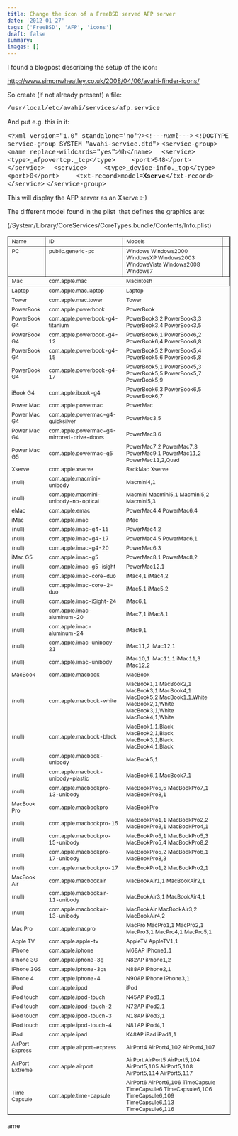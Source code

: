 ```yaml
---
title: Change the icon of a FreeBSD served AFP server
date: '2012-01-27'
tags: ['FreeBSD', 'AFP', 'icons']
draft: false
summary: 
images: []
---
```


I found a blogpost describing the setup of the icon:

<a href="http://www.simonwheatley.co.uk/2008/04/06/avahi-finder-icons/">http://www.simonwheatley.co.uk/2008/04/06/avahi-finder-icons/</a>

So create (if not already present) a file:

<span style="font-family: 'courier new', courier;">/usr/local/etc/avahi/services/afp.service</span>

And put e.g. this in it:

<span style="font-family: 'courier new', courier;">&lt;?xml version="1.0" standalone='no'?&gt;&lt;!--*-nxml-*--&gt;</span>
<span style="font-family: 'courier new', courier;"> &lt;!DOCTYPE service-group SYSTEM "avahi-service.dtd"&gt;</span>
<span style="font-family: 'courier new', courier;"> &lt;service-group&gt;</span>
<span style="font-family: 'courier new', courier;">  &lt;name replace-wildcards="yes"&gt;%h&lt;/name&gt;</span>
<span style="font-family: 'courier new', courier;">  &lt;service&gt;</span>
<span style="font-family: 'courier new', courier;">    &lt;type&gt;_afpovertcp._tcp&lt;/type&gt;</span>
<span style="font-family: 'courier new', courier;">    &lt;port&gt;548&lt;/port&gt;</span>
<span style="font-family: 'courier new', courier;">  &lt;/service&gt;</span>
<span style="font-family: 'courier new', courier;">  &lt;service&gt;</span>
<span style="font-family: 'courier new', courier;">    &lt;type&gt;_device-info._tcp&lt;/type&gt;</span>
<span style="font-family: 'courier new', courier;">    &lt;port&gt;0&lt;/port&gt;</span>
<span style="font-family: 'courier new', courier;">    &lt;txt-record&gt;model=<strong>Xserve</strong>&lt;/txt-record&gt;</span>
<span style="font-family: 'courier new', courier;">  &lt;/service&gt;</span>
<span style="font-family: 'courier new', courier;"> &lt;/service-group&gt;</span>

This will display the AFP server as an Xserve :-)

The different model found in the plist  that defines the graphics are:

(/System/Library/CoreServices/CoreTypes.bundle/Contents/Info.plist)

<table style="border-style:solid;border-width:1px">
<tr style="vertical-align:top;border-style:solid;border-width:1px">
<td style="vertical-align:top;border-style:solid;border-width:1px"><span style="font-size: 12px;">Name</span></td>
<td style="vertical-align:top;border-style:solid;border-width:1px"><span style="font-size: 12px;">ID</span></td>
<td style="vertical-align:top;border-style:solid;border-width:1px"><span style="font-size: 12px;">Models</span></td>
<td style="vertical-align:top;border-style:solid;border-width:1px"></td>
</tr>
<tr style="vertical-align:top;border-style:solid;border-width:1px">
<td style="vertical-align:top;border-style:solid;border-width:1px"><span style="font-size: 12px;">PC</span></td>
<td style="vertical-align:top;border-style:solid;border-width:1px"><span style="font-size: 12px;">public.generic-pc</span></td>
<td style="vertical-align:top;border-style:solid;border-width:1px"><span style="font-size: 12px;">Windows Windows2000 WindowsXP Windows2003 WindowsVista Windows2008 Windows7</span></td>
<td style="vertical-align:top;border-style:solid;border-width:1px"><span style="font-size: 12px;"><img src="/img/icons/public.generic-pc.png" alt="" /></span></td>
</tr>
<tr style="valign:top;border-style:solid;border-width:1px">
<td><span style="font-size: 12px;">Mac</span></td>
<td><span style="font-size: 12px;">com.apple.mac</span></td>
<td><span style="font-size: 12px;">Macintosh</span></td>
<td><span style="font-size: 12px;"><img src="/img/icons/com.apple.mac.png" alt="" /></span></td>
</tr>
<tr>
<td><span style="font-size: 12px;">Laptop</span></td>
<td><span style="font-size: 12px;">com.apple.mac.laptop</span></td>
<td><span style="font-size: 12px;">Laptop</span></td>
<td><span style="font-size: 12px;"><img src="/img/icons/com.apple.macbookpro-15.png" alt="" /></span></td>
</tr>
<tr>
<td><span style="font-size: 12px;">Tower</span></td>
<td><span style="font-size: 12px;">com.apple.mac.tower</span></td>
<td><span style="font-size: 12px;">Tower</span></td>
<td><span style="font-size: 12px;"><img src="/img/icons/com.apple.macpro.png" alt="" /></span></td>
</tr>
<tr>
<td><span style="font-size: 12px;">PowerBook</span></td>
<td><span style="font-size: 12px;">com.apple.powerbook</span></td>
<td><span style="font-size: 12px;">PowerBook</span></td>
<td><span style="font-size: 12px;"><img src="/img/icons/com.apple.powerbook-g4-titanium.png" alt="" /></span></td>
</tr>
<tr>
<td><span style="font-size: 12px;">PowerBook G4</span></td>
<td><span style="font-size: 12px;">com.apple.powerbook-g4-titanium</span></td>
<td><span style="font-size: 12px;">PowerBook3,2 PowerBook3,3 PowerBook3,4 PowerBook3,5</span></td>
<td><span style="font-size: 12px;"><img src="/img/icons/com.apple.powerbook-g4-titanium.png" alt="" /></span></td>
</tr>
<tr>
<td><span style="font-size: 12px;">PowerBook G4</span></td>
<td><span style="font-size: 12px;">com.apple.powerbook-g4-12</span></td>
<td><span style="font-size: 12px;">PowerBook6,1 PowerBook6,2 PowerBook6,4 PowerBook6,8</span></td>
<td><span style="font-size: 12px;"><img src="/img/icons/com.apple.powerbook-g4-12.png" alt="" /></span></td>
</tr>
<tr>
<td><span style="font-size: 12px;">PowerBook G4</span></td>
<td><span style="font-size: 12px;">com.apple.powerbook-g4-15</span></td>
<td><span style="font-size: 12px;">PowerBook5,2 PowerBook5,4 PowerBook5,6 PowerBook5,8</span></td>
<td><span style="font-size: 12px;"><img src="/img/icons/com.apple.powerbook-g4-15.png" alt="" /></span></td>
</tr>
<tr>
<td><span style="font-size: 12px;">PowerBook G4</span></td>
<td><span style="font-size: 12px;">com.apple.powerbook-g4-17</span></td>
<td><span style="font-size: 12px;">PowerBook5,1 PowerBook5,3 PowerBook5,5 PowerBook5,7 PowerBook5,9</span></td>
<td><span style="font-size: 12px;"><img src="/img/icons/com.apple.powerbook-g4-17.png" alt="" /></span></td>
</tr>
<tr>
<td><span style="font-size: 12px;">iBook G4</span></td>
<td><span style="font-size: 12px;">com.apple.ibook-g4</span></td>
<td><span style="font-size: 12px;">PowerBook6,3 PowerBook6,5 PowerBook6,7</span></td>
<td><span style="font-size: 12px;"><img src="/img/icons/com.apple.ibook-g4-12.png" alt="" /></span></td>
</tr>
<tr>
<td><span style="font-size: 12px;">Power Mac</span></td>
<td><span style="font-size: 12px;">com.apple.powermac</span></td>
<td><span style="font-size: 12px;">PowerMac</span></td>
<td><span style="font-size: 12px;"><img src="/img/icons/com.apple.powermac-g4-graphite.png" alt="" /></span></td>
</tr>
<tr>
<td><span style="font-size: 12px;">Power Mac G4</span></td>
<td><span style="font-size: 12px;">com.apple.powermac-g4-quicksilver</span></td>
<td><span style="font-size: 12px;">PowerMac3,5</span></td>
<td><span style="font-size: 12px;"><img src="/img/icons/com.apple.powermac-g4-quicksilver.png" alt="" /></span></td>
</tr>
<tr>
<td><span style="font-size: 12px;">Power Mac G4</span></td>
<td><span style="font-size: 12px;">com.apple.powermac-g4-mirrored-drive-doors</span></td>
<td><span style="font-size: 12px;">PowerMac3,6</span></td>
<td><span style="font-size: 12px;"><img src="/img/icons/com.apple.powermac-g4-mirrored-drive-doors.png" alt="" /></span></td>
</tr>
<tr>
<td><span style="font-size: 12px;">Power Mac G5</span></td>
<td><span style="font-size: 12px;">com.apple.powermac-g5</span></td>
<td><span style="font-size: 12px;">PowerMac7,2 PowerMac7,3 PowerMac9,1 PowerMac11,2 PowerMac11,2,Quad</span></td>
<td><span style="font-size: 12px;"><img src="/img/icons/com.apple.powermac-g5.png" alt="" /></span></td>
</tr>
<tr>
<td><span style="font-size: 12px;">Xserve</span></td>
<td><span style="font-size: 12px;">com.apple.xserve</span></td>
<td><span style="font-size: 12px;">RackMac Xserve</span></td>
<td><span style="font-size: 12px;"><img src="/img/icons/com.apple.xserve.png" alt="" /></span></td>
</tr>
<tr>
<td><span style="font-size: 12px;">(null)</span></td>
<td><span style="font-size: 12px;">com.apple.macmini-unibody</span></td>
<td><span style="font-size: 12px;">Macmini4,1</span></td>
<td><span style="font-size: 12px;"><img src="/img/icons/com.apple.macmini-unibody.png" alt="" /></span></td>
</tr>
<tr>
<td><span style="font-size: 12px;">(null)</span></td>
<td><span style="font-size: 12px;">com.apple.macmini-unibody-no-optical</span></td>
<td><span style="font-size: 12px;">Macmini Macmini5,1 Macmini5,2 Macmini5,3</span></td>
<td><span style="font-size: 12px;"><img src="/img/icons/com.apple.macmini-unibody-no-optical.png" alt="" /></span></td>
</tr>
<tr>
<td><span style="font-size: 12px;">eMac</span></td>
<td><span style="font-size: 12px;">com.apple.emac</span></td>
<td><span style="font-size: 12px;">PowerMac4,4 PowerMac6,4</span></td>
<td><span style="font-size: 12px;"><img src="/img/icons/com.apple.emac.png" alt="" /></span></td>
</tr>
<tr>
<td><span style="font-size: 12px;">iMac</span></td>
<td><span style="font-size: 12px;">com.apple.imac</span></td>
<td><span style="font-size: 12px;">iMac</span></td>
<td><span style="font-size: 12px;"><img src="/img/icons/com.apple.imac-unibody-27.png" alt="" /></span></td>
</tr>
<tr>
<td><span style="font-size: 12px;">(null)</span></td>
<td><span style="font-size: 12px;">com.apple.imac-g4-15</span></td>
<td><span style="font-size: 12px;">PowerMac4,2</span></td>
<td><span style="font-size: 12px;"><img src="/img/icons/com.apple.imac-g4-15.png" alt="" /></span></td>
</tr>
<tr>
<td><span style="font-size: 12px;">(null)</span></td>
<td><span style="font-size: 12px;">com.apple.imac-g4-17</span></td>
<td><span style="font-size: 12px;">PowerMac4,5 PowerMac6,1</span></td>
<td><span style="font-size: 12px;"><img src="/img/icons/com.apple.imac-g4-17.png" alt="" /></span></td>
</tr>
<tr>
<td><span style="font-size: 12px;">(null)</span></td>
<td><span style="font-size: 12px;">com.apple.imac-g4-20</span></td>
<td><span style="font-size: 12px;">PowerMac6,3</span></td>
<td><span style="font-size: 12px;"><img src="/img/icons/com.apple.imac-g4-20.png" alt="" /></span></td>
</tr>
<tr>
<td><span style="font-size: 12px;">iMac G5</span></td>
<td><span style="font-size: 12px;">com.apple.imac-g5</span></td>
<td><span style="font-size: 12px;">PowerMac8,1 PowerMac8,2</span></td>
<td><span style="font-size: 12px;"><img src="/img/icons/com.apple.imac-g5-17.png" alt="" /></span></td>
</tr>
<tr>
<td><span style="font-size: 12px;">(null)</span></td>
<td><span style="font-size: 12px;">com.apple.imac-g5-isight</span></td>
<td><span style="font-size: 12px;">PowerMac12,1</span></td>
<td><span style="font-size: 12px;"><img src="/img/icons/com.apple.imac-iSight-17.png" alt="" /></span></td>
</tr>
<tr>
<td><span style="font-size: 12px;">(null)</span></td>
<td><span style="font-size: 12px;">com.apple.imac-core-duo</span></td>
<td><span style="font-size: 12px;">iMac4,1 iMac4,2</span></td>
<td><span style="font-size: 12px;"><img src="/img/icons/com.apple.imac-iSight-24.png" alt="" /></span></td>
</tr>
<tr>
<td><span style="font-size: 12px;">(null)</span></td>
<td><span style="font-size: 12px;">com.apple.imac-core-2-duo</span></td>
<td><span style="font-size: 12px;">iMac5,1 iMac5,2</span></td>
<td><span style="font-size: 12px;"><img src="/img/icons/com.apple.imac-iSight-24.png" alt="" /></span></td>
</tr>
<tr>
<td><span style="font-size: 12px;">(null)</span></td>
<td><span style="font-size: 12px;">com.apple.imac-iSight-24</span></td>
<td><span style="font-size: 12px;">iMac6,1</span></td>
<td><span style="font-size: 12px;"><img src="/img/icons/com.apple.imac-iSight-24.png" alt="" /></span></td>
</tr>
<tr>
<td><span style="font-size: 12px;">(null)</span></td>
<td><span style="font-size: 12px;">com.apple.imac-aluminum-20</span></td>
<td><span style="font-size: 12px;">iMac7,1 iMac8,1</span></td>
<td><span style="font-size: 12px;"><img src="/img/icons/com.apple.imac-aluminum-20.png" alt="" /></span></td>
</tr>
<tr>
<td><span style="font-size: 12px;">(null)</span></td>
<td><span style="font-size: 12px;">com.apple.imac-aluminum-24</span></td>
<td><span style="font-size: 12px;">iMac9,1</span></td>
<td><span style="font-size: 12px;"><img src="/img/icons/com.apple.imac-aluminum-24.png" alt="" /></span></td>
</tr>
<tr>
<td><span style="font-size: 12px;">(null)</span></td>
<td><span style="font-size: 12px;">com.apple.imac-unibody-21</span></td>
<td><span style="font-size: 12px;">iMac11,2 iMac12,1</span></td>
<td><span style="font-size: 12px;"><img src="/img/icons/com.apple.imac-unibody-21.png" alt="" /></span></td>
</tr>
<tr>
<td><span style="font-size: 12px;">(null)</span></td>
<td><span style="font-size: 12px;">com.apple.imac-unibody</span></td>
<td><span style="font-size: 12px;">iMac10,1 iMac11,1 iMac11,3 iMac12,2</span></td>
<td><span style="font-size: 12px;"><img src="/img/icons/com.apple.imac-unibody-27.png" alt="" /></span></td>
</tr>
<tr>
<td><span style="font-size: 12px;">MacBook</span></td>
<td><span style="font-size: 12px;">com.apple.macbook</span></td>
<td><span style="font-size: 12px;">MacBook</span></td>
<td><span style="font-size: 12px;"><img src="/img/icons/com.apple.macbook-unibody-plastic.png" alt="" /></span></td>
</tr>
<tr>
<td><span style="font-size: 12px;">(null)</span></td>
<td><span style="font-size: 12px;">com.apple.macbook-white</span></td>
<td><span style="font-size: 12px;">MacBook1,1 MacBook2,1 MacBook3,1 MacBook4,1 MacBook5,2 MacBook1,1,White MacBook2,1,White MacBook3,1,White MacBook4,1,White</span></td>
<td><span style="font-size: 12px;"><img src="/img/icons/com.apple.macbook-white.png" alt="" /></span></td>
</tr>
<tr>
<td><span style="font-size: 12px;">(null)</span></td>
<td><span style="font-size: 12px;">com.apple.macbook-black</span></td>
<td><span style="font-size: 12px;">MacBook1,1,Black MacBook2,1,Black MacBook3,1,Black MacBook4,1,Black</span></td>
<td><span style="font-size: 12px;"><img src="/img/icons/com.apple.macbook-black.png" alt="" /></span></td>
</tr>
<tr>
<td><span style="font-size: 12px;">(null)</span></td>
<td><span style="font-size: 12px;">com.apple.macbook-unibody</span></td>
<td><span style="font-size: 12px;">MacBook5,1</span></td>
<td><span style="font-size: 12px;"><img src="/img/icons/com.apple.macbook-unibody.png" alt="" /></span></td>
</tr>
<tr>
<td><span style="font-size: 12px;">(null)</span></td>
<td><span style="font-size: 12px;">com.apple.macbook-unibody-plastic</span></td>
<td><span style="font-size: 12px;">MacBook6,1 MacBook7,1</span></td>
<td><span style="font-size: 12px;"><img src="/img/icons/com.apple.macbook-unibody-plastic.png" alt="" /></span></td>
</tr>
<tr>
<td><span style="font-size: 12px;">(null)</span></td>
<td><span style="font-size: 12px;">com.apple.macbookpro-13-unibody</span></td>
<td><span style="font-size: 12px;">MacBookPro5,5 MacBookPro7,1 MacBookPro8,1</span></td>
<td><span style="font-size: 12px;"><img src="/img/icons/com.apple.macbookpro-13-unibody.png" alt="" /></span></td>
</tr>
<tr>
<td><span style="font-size: 12px;">MacBook Pro</span></td>
<td><span style="font-size: 12px;">com.apple.macbookpro</span></td>
<td><span style="font-size: 12px;">MacBookPro</span></td>
<td><span style="font-size: 12px;"><img src="/img/icons/com.apple.macbookpro-15-unibody.png" alt="" /></span></td>
</tr>
<tr>
<td><span style="font-size: 12px;">(null)</span></td>
<td><span style="font-size: 12px;">com.apple.macbookpro-15</span></td>
<td><span style="font-size: 12px;">MacBookPro1,1 MacBookPro2,2 MacBookPro3,1 MacBookPro4,1</span></td>
<td><span style="font-size: 12px;"><img src="/img/icons/com.apple.macbookpro-15.png" alt="" /></span></td>
</tr>
<tr>
<td><span style="font-size: 12px;">(null)</span></td>
<td><span style="font-size: 12px;">com.apple.macbookpro-15-unibody</span></td>
<td><span style="font-size: 12px;">MacBookPro5,1 MacBookPro5,3 MacBookPro5,4 MacBookPro8,2</span></td>
<td><span style="font-size: 12px;"><img src="/img/icons/com.apple.macbookpro-15-unibody.png" alt="" /></span></td>
</tr>
<tr>
<td><span style="font-size: 12px;">(null)</span></td>
<td><span style="font-size: 12px;">com.apple.macbookpro-17-unibody</span></td>
<td><span style="font-size: 12px;">MacBookPro5,2 MacBookPro6,1 MacBookPro8,3</span></td>
<td><span style="font-size: 12px;"><img src="/img/icons/com.apple.macbookpro-17-unibody.png" alt="" /></span></td>
</tr>
<tr>
<td><span style="font-size: 12px;">(null)</span></td>
<td><span style="font-size: 12px;">com.apple.macbookpro-17</span></td>
<td><span style="font-size: 12px;">MacBookPro1,2 MacBookPro2,1</span></td>
<td><span style="font-size: 12px;"><img src="/img/icons/com.apple.macbookpro-17.png" alt="" /></span></td>
</tr>
<tr>
<td><span style="font-size: 12px;">MacBook Air</span></td>
<td><span style="font-size: 12px;">com.apple.macbookair</span></td>
<td><span style="font-size: 12px;">MacBookAir1,1 MacBookAir2,1</span></td>
<td><span style="font-size: 12px;"><img src="/img/icons/com.apple.macbookair.png" alt="" /></span></td>
</tr>
<tr>
<td><span style="font-size: 12px;">(null)</span></td>
<td><span style="font-size: 12px;">com.apple.macbookair-11-unibody</span></td>
<td><span style="font-size: 12px;">MacBookAir3,1 MacBookAir4,1</span></td>
<td><span style="font-size: 12px;"><img src="/img/icons/com.apple.macbookair-11-unibody.png" alt="" /></span></td>
</tr>
<tr>
<td><span style="font-size: 12px;">(null)</span></td>
<td><span style="font-size: 12px;">com.apple.macbookair-13-unibody</span></td>
<td><span style="font-size: 12px;">MacBookAir MacBookAir3,2 MacBookAir4,2</span></td>
<td><span style="font-size: 12px;"><img src="/img/icons/com.apple.macbookair-13-unibody.png" alt="" /></span></td>
</tr>
<tr>
<td><span style="font-size: 12px;">Mac Pro</span></td>
<td><span style="font-size: 12px;">com.apple.macpro</span></td>
<td><span style="font-size: 12px;">MacPro MacPro1,1 MacPro2,1 MacPro3,1 MacPro4,1 MacPro5,1</span></td>
<td><span style="font-size: 12px;"><img src="/img/icons/com.apple.macpro.png" alt="" /></span></td>
</tr>
<tr>
<td><span style="font-size: 12px;">Apple TV</span></td>
<td><span style="font-size: 12px;">com.apple.apple-tv</span></td>
<td><span style="font-size: 12px;">AppleTV AppleTV1,1</span></td>
<td><span style="font-size: 12px;"><img src="/img/icons/com.apple.apple-tv.png" alt="" /></span></td>
</tr>
<tr>
<td><span style="font-size: 12px;">iPhone</span></td>
<td><span style="font-size: 12px;">com.apple.iphone</span></td>
<td><span style="font-size: 12px;">M68AP iPhone1,1</span></td>
<td><span style="font-size: 12px;"><img src="/img/icons/com.apple.iphone.png" alt="" /></span></td>
</tr>
<tr>
<td><span style="font-size: 12px;">iPhone 3G</span></td>
<td><span style="font-size: 12px;">com.apple.iphone-3g</span></td>
<td><span style="font-size: 12px;">N82AP iPhone1,2</span></td>
<td><span style="font-size: 12px;"><img src="/img/icons/com.apple.iphone-3g.png" alt="" /></span></td>
</tr>
<tr>
<td><span style="font-size: 12px;">iPhone 3GS</span></td>
<td><span style="font-size: 12px;">com.apple.iphone-3gs</span></td>
<td><span style="font-size: 12px;">N88AP iPhone2,1</span></td>
<td><span style="font-size: 12px;"><img src="/img/icons/com.apple.iphone-3g.png" alt="" /></span></td>
</tr>
<tr>
<td><span style="font-size: 12px;">iPhone 4</span></td>
<td><span style="font-size: 12px;">com.apple.iphone-4</span></td>
<td><span style="font-size: 12px;">N90AP iPhone iPhone3,1</span></td>
<td><span style="font-size: 12px;"><img src="/img/icons/com.apple.iphone-4-black.png" alt="" /></span></td>
</tr>
<tr>
<td><span style="font-size: 12px;">iPod</span></td>
<td><span style="font-size: 12px;">com.apple.ipod</span></td>
<td><span style="font-size: 12px;">iPod</span></td>
<td><span style="font-size: 12px;"><img src="/img/icons/com.apple.ipod-touch-4.png" alt="" /></span></td>
</tr>
<tr>
<td><span style="font-size: 12px;">iPod touch</span></td>
<td><span style="font-size: 12px;">com.apple.ipod-touch</span></td>
<td><span style="font-size: 12px;">N45AP iPod1,1</span></td>
<td><span style="font-size: 12px;"><img src="/img/icons/com.apple.ipod-touch.png" alt="" /></span></td>
</tr>
<tr>
<td><span style="font-size: 12px;">iPod touch</span></td>
<td><span style="font-size: 12px;">com.apple.ipod-touch-2</span></td>
<td><span style="font-size: 12px;">N72AP iPod2,1</span></td>
<td><span style="font-size: 12px;"><img src="/img/icons/com.apple.ipod-touch-2.png" alt="" /></span></td>
</tr>
<tr>
<td><span style="font-size: 12px;">iPod touch</span></td>
<td><span style="font-size: 12px;">com.apple.ipod-touch-3</span></td>
<td><span style="font-size: 12px;">N18AP iPod3,1</span></td>
<td><span style="font-size: 12px;"><img src="/img/icons/com.apple.ipod-touch-2.png" alt="" /></span></td>
</tr>
<tr>
<td><span style="font-size: 12px;">iPod touch</span></td>
<td><span style="font-size: 12px;">com.apple.ipod-touch-4</span></td>
<td><span style="font-size: 12px;">N81AP iPod4,1</span></td>
<td><span style="font-size: 12px;"><img src="/img/icons/com.apple.ipod-touch-4.png" alt="" /></span></td>
</tr>
<tr>
<td><span style="font-size: 12px;">iPad</span></td>
<td><span style="font-size: 12px;">com.apple.ipad</span></td>
<td><span style="font-size: 12px;">K48AP iPad iPad1,1</span></td>
<td><span style="font-size: 12px;"><img src="/img/icons/com.apple.ipad.png" alt="" /></span></td>
</tr>
<tr>
<td><span style="font-size: 12px;">AirPort Express</span></td>
<td><span style="font-size: 12px;">com.apple.airport-express</span></td>
<td><span style="font-size: 12px;">AirPort4 AirPort4,102 AirPort4,107</span></td>
<td><span style="font-size: 12px;"><img src="/img/icons/com.apple.airport-express.png" alt="" /></span></td>
</tr>
<tr>
<td><span style="font-size: 12px;">AirPort Extreme</span></td>
<td><span style="font-size: 12px;">com.apple.airport</span></td>
<td><span style="font-size: 12px;">AirPort AirPort5 AirPort5,104 AirPort5,105 AirPort5,108 AirPort5,114 AirPort5,117</span></td>
<td><span style="font-size: 12px;"><img src="/img/icons/com.apple.airport-extreme.png" alt="" /></span></td>
</tr>
<tr>
<td><span style="font-size: 12px;">Time Capsule</span></td>
<td><span style="font-size: 12px;">com.apple.time-capsule</span></td>
<td><span style="font-size: 12px;">AirPort6 AirPort6,106 TimeCapsule TimeCapsule6 TimeCapsule6,106 TimeCapsule6,109 TimeCapsule6,113 TimeCapsule6,116</span></td>
<td><span style="font-size: 12px;"><img src="/img/icons/com.apple.time-capsule.png" alt="" /></span></td>
</tr>
</table>
ame

